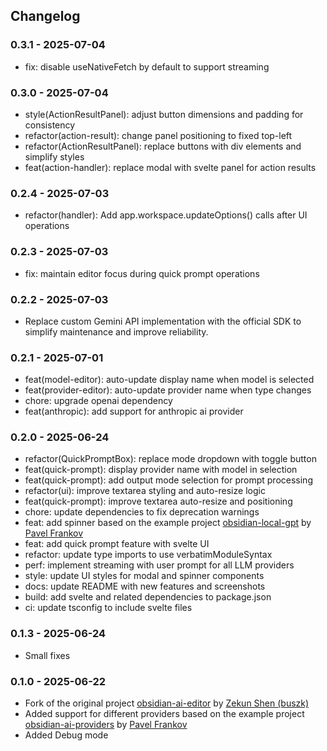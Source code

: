 ## Changelog

### 0.3.1 - 2025-07-04
- fix: disable useNativeFetch by default to support streaming

### 0.3.0 - 2025-07-04
- style(ActionResultPanel): adjust button dimensions and padding for consistency
- refactor(action-result): change panel positioning to fixed top-left
- refactor(ActionResultPanel): replace buttons with div elements and simplify styles
- feat(action-handler): replace modal with svelte panel for action results

### 0.2.4 - 2025-07-03
- refactor(handler): Add app.workspace.updateOptions() calls after UI operations

### 0.2.3 - 2025-07-03
- fix: maintain editor focus during quick prompt operations

### 0.2.2 - 2025-07-03
- Replace custom Gemini API implementation with the official SDK to simplify maintenance and improve reliability.

### 0.2.1 - 2025-07-01
- feat(model-editor): auto-update display name when model is selected
- feat(provider-editor): auto-update provider name when type changes
- chore: upgrade openai dependency
- feat(anthropic): add support for anthropic ai provider

### 0.2.0 - 2025-06-24
- refactor(QuickPromptBox): replace mode dropdown with toggle button
- feat(quick-prompt): display provider name with model in selection
- feat(quick-prompt): add output mode selection for prompt processing
- refactor(ui): improve textarea styling and auto-resize logic
- feat(quick-prompt): improve textarea auto-resize and positioning
- chore: update dependencies to fix deprecation warnings
- feat: add spinner based on the example project [obsidian-local-gpt](https://github.com/pfrankov/obsidian-local-gpt) by [Pavel Frankov](https://github.com/pfrankov) 
- feat: add quick prompt feature with svelte UI
- refactor: update type imports to use verbatimModuleSyntax
- perf: implement streaming with user prompt for all LLM providers
- style: update UI styles for modal and spinner components
- docs: update README with new features and screenshots
- build: add svelte and related dependencies to package.json
- ci: update tsconfig to include svelte files

### 0.1.3 - 2025-06-24
- Small fixes

### 0.1.0 - 2025-06-22
- Fork of the original project [obsidian-ai-editor](https://github.com/buszk/obsidian-ai-editor) by [Zekun Shen (buszk)](https://github.com/buszk)
- Added support for different providers based on the example project [obsidian-ai-providers](https://github.com/pfrankov/obsidian-ai-providers) by [Pavel Frankov](https://github.com/pfrankov)
- Added Debug mode
